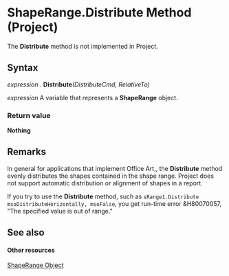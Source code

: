 
# ShapeRange.Distribute Method (Project)
The  **Distribute** method is not implemented in Project.

## Syntax

 _expression_ . **Distribute**_(DistributeCmd,_ _RelativeTo)_

 _expression_ A variable that represents a **ShapeRange** object.


### Return value

 **Nothing**


## Remarks

In general for applications that implement Office Art,, the  **Distribute** method evenly distributes the shapes contained in the shape range. Project does not support automatic distribution or alignment of shapes in a report.

If you try to use the  **Distribute** method, such as `sRange1.Distribute msoDistributeHorizontally, msoFalse`, you get run-time error &amp;H80070057, "The specified value is out of range."


## See also


#### Other resources


[ShapeRange Object](315031aa-4b8c-424b-26e7-ce15897beb05.md)
